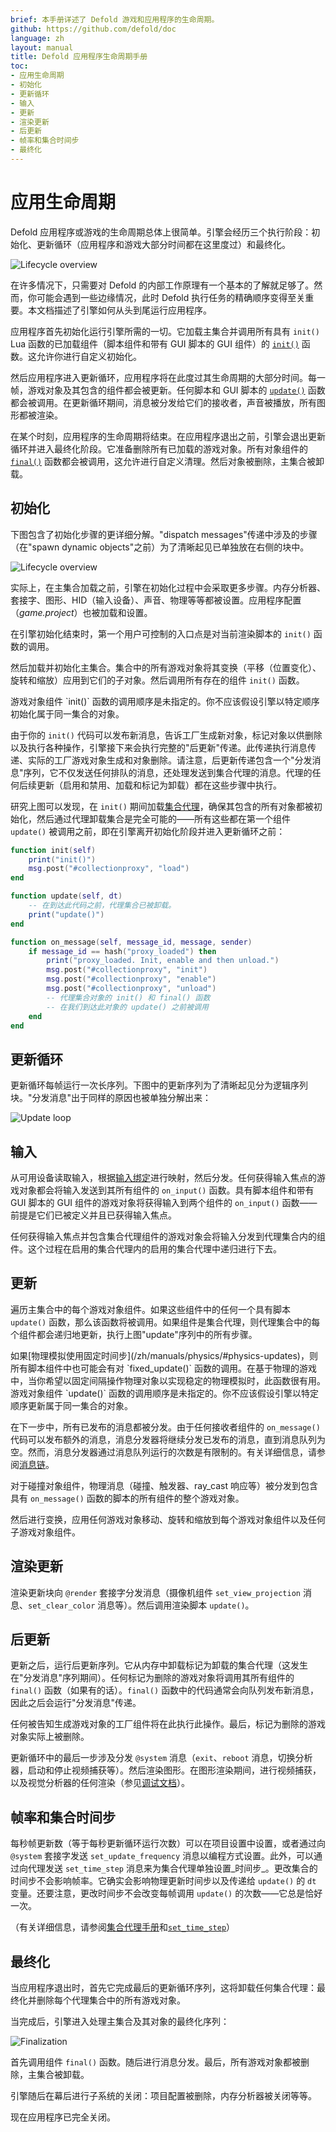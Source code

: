 ```yaml
---
brief: 本手册详述了 Defold 游戏和应用程序的生命周期。
github: https://github.com/defold/doc
language: zh
layout: manual
title: Defold 应用程序生命周期手册
toc:
- 应用生命周期
- 初始化
- 更新循环
- 输入
- 更新
- 渲染更新
- 后更新
- 帧率和集合时间步
- 最终化
---
```


# 应用生命周期

Defold 应用程序或游戏的生命周期总体上很简单。引擎会经历三个执行阶段：初始化、更新循环（应用程序和游戏大部分时间都在这里度过）和最终化。

![Lifecycle overview](/manuals/images/application_lifecycle/application_lifecycle_overview.png)

在许多情况下，只需要对 Defold 的内部工作原理有一个基本的了解就足够了。然而，你可能会遇到一些边缘情况，此时 Defold 执行任务的精确顺序变得至关重要。本文档描述了引擎如何从头到尾运行应用程序。

应用程序首先初始化运行引擎所需的一切。它加载主集合并调用所有具有 `init()` Lua 函数的已加载组件（脚本组件和带有 GUI 脚本的 GUI 组件）的 [`init()`](/ref/go#init) 函数。这允许你进行自定义初始化。

然后应用程序进入更新循环，应用程序将在此度过其生命周期的大部分时间。每一帧，游戏对象及其包含的组件都会被更新。任何脚本和 GUI 脚本的 [`update()`](/ref/go#update) 函数都会被调用。在更新循环期间，消息被分发给它们的接收者，声音被播放，所有图形都被渲染。

在某个时刻，应用程序的生命周期将结束。在应用程序退出之前，引擎会退出更新循环并进入最终化阶段。它准备删除所有已加载的游戏对象。所有对象组件的 [`final()`](/ref/go#final) 函数都会被调用，这允许进行自定义清理。然后对象被删除，主集合被卸载。

## 初始化

下图包含了初始化步骤的更详细分解。"dispatch messages"传递中涉及的步骤（在"spawn dynamic objects"之前）为了清晰起见已单独放在右侧的块中。

![Lifecycle overview](/manuals/images/application_lifecycle/application_lifecycle_init.png)

实际上，在主集合加载之前，引擎在初始化过程中会采取更多步骤。内存分析器、套接字、图形、HID（输入设备）、声音、物理等等都被设置。应用程序配置（*game.project*）也被加载和设置。

在引擎初始化结束时，第一个用户可控制的入口点是对当前渲染脚本的 `init()` 函数的调用。

然后加载并初始化主集合。集合中的所有游戏对象将其变换（平移（位置变化）、旋转和缩放）应用到它们的子对象。然后调用所有存在的组件 `init()` 函数。

<div class='sidenote' markdown='1'>
游戏对象组件 `init()` 函数的调用顺序是未指定的。你不应该假设引擎以特定顺序初始化属于同一集合的对象。
</div>

由于你的 `init()` 代码可以发布新消息，告诉工厂生成新对象，标记对象以供删除以及执行各种操作，引擎接下来会执行完整的"后更新"传递。此传递执行消息传递、实际的工厂游戏对象生成和对象删除。请注意，后更新传递包含一个"分发消息"序列，它不仅发送任何排队的消息，还处理发送到集合代理的消息。代理的任何后续更新（启用和禁用、加载和标记为卸载）都在这些步骤中执行。

研究上图可以发现，在 `init()` 期间加载[集合代理](/zh/manuals/collection-proxy)，确保其包含的所有对象都被初始化，然后通过代理卸载集合是完全可能的——所有这些都在第一个组件 `update()` 被调用之前，即在引擎离开初始化阶段并进入更新循环之前：

```lua
function init(self)
    print("init()")
    msg.post("#collectionproxy", "load")
end

function update(self, dt)
    -- 在到达此代码之前，代理集合已被卸载。
    print("update()")
end

function on_message(self, message_id, message, sender)
    if message_id == hash("proxy_loaded") then
        print("proxy_loaded. Init, enable and then unload.")
        msg.post("#collectionproxy", "init")
        msg.post("#collectionproxy", "enable")
        msg.post("#collectionproxy", "unload")
        -- 代理集合对象的 init() 和 final() 函数
        -- 在我们到达此对象的 update() 之前被调用
    end
end
```

## 更新循环

更新循环每帧运行一次长序列。下图中的更新序列为了清晰起见分为逻辑序列块。"分发消息"出于同样的原因也被单独分解出来：

![Update loop](/manuals/images/application_lifecycle/application_lifecycle_update.png)

## 输入

从可用设备读取输入，根据[输入绑定](/zh/manuals/input)进行映射，然后分发。任何获得输入焦点的游戏对象都会将输入发送到其所有组件的 `on_input()` 函数。具有脚本组件和带有 GUI 脚本的 GUI 组件的游戏对象将获得输入到两个组件的 `on_input()` 函数——前提是它们已被定义并且已获得输入焦点。

任何获得输入焦点并包含集合代理组件的游戏对象会将输入分发到代理集合内的组件。这个过程在启用的集合代理内的启用的集合代理中递归进行下去。

## 更新

遍历主集合中的每个游戏对象组件。如果这些组件中的任何一个具有脚本 `update()` 函数，那么该函数将被调用。如果组件是集合代理，则代理集合中的每个组件都会递归地更新，执行上图"update"序列中的所有步骤。

<div class='sidenote' markdown='1'>
如果[物理模拟使用固定时间步](/zh/manuals/physics/#physics-updates)，则所有脚本组件中也可能会有对 `fixed_update()` 函数的调用。在基于物理的游戏中，当你希望以固定间隔操作物理对象以实现稳定的物理模拟时，此函数很有用。
</div>

<div class='sidenote' markdown='1'>
游戏对象组件 `update()` 函数的调用顺序是未指定的。你不应该假设引擎以特定顺序更新属于同一集合的对象。
</div>

在下一步中，所有已发布的消息都被分发。由于任何接收者组件的 `on_message()` 代码可以发布额外的消息，消息分发器将继续分发已发布的消息，直到消息队列为空。然而，消息分发器通过消息队列运行的次数是有限制的。有关详细信息，请参阅[消息链](/zh/manuals/message-passing#message-chains)。

对于碰撞对象组件，物理消息（碰撞、触发器、ray_cast 响应等）被分发到包含具有 `on_message()` 函数的脚本的所有组件的整个游戏对象。

然后进行变换，应用任何游戏对象移动、旋转和缩放到每个游戏对象组件以及任何子游戏对象组件。

## 渲染更新

渲染更新块向 `@render` 套接字分发消息（摄像机组件 `set_view_projection` 消息、`set_clear_color` 消息等）。然后调用渲染脚本 `update()`。

## 后更新

更新之后，运行后更新序列。它从内存中卸载标记为卸载的集合代理（这发生在"分发消息"序列期间）。任何标记为删除的游戏对象将调用其所有组件的 `final()` 函数（如果有的话）。`final()` 函数中的代码通常会向队列发布新消息，因此之后会运行"分发消息"传递。

任何被告知生成游戏对象的工厂组件将在此执行此操作。最后，标记为删除的游戏对象实际上被删除。

更新循环中的最后一步涉及分发 `@system` 消息（`exit`、`reboot` 消息，切换分析器，启动和停止视频捕获等）。然后渲染图形。在图形渲染期间，进行视频捕获，以及视觉分析器的任何渲染（参见[调试文档](/zh/manuals/debugging)）。

## 帧率和集合时间步

每秒帧更新数（等于每秒更新循环运行次数）可以在项目设置中设置，或者通过向 `@system` 套接字发送 `set_update_frequency` 消息以编程方式设置。此外，可以通过向代理发送 `set_time_step` 消息来为集合代理单独设置_时间步_。更改集合的时间步不会影响帧率。它确实会影响物理更新时间步以及传递给 `update()` 的 `dt` 变量。还要注意，更改时间步不会改变每帧调用 `update()` 的次数——它总是恰好一次。

（有关详细信息，请参阅[集合代理手册](/zh/manuals/collection-proxy)和[`set_time_step`](/ref/collectionproxy#set-time-step)）

## 最终化

当应用程序退出时，首先它完成最后的更新循环序列，这将卸载任何集合代理：最终化并删除每个代理集合中的所有游戏对象。

当完成后，引擎进入处理主集合及其对象的最终化序列：

![Finalization](/manuals/images/application_lifecycle/application_lifecycle_final.png)

首先调用组件 `final()` 函数。随后进行消息分发。最后，所有游戏对象都被删除，主集合被卸载。

引擎随后在幕后进行子系统的关闭：项目配置被删除，内存分析器被关闭等等。

现在应用程序已完全关闭。